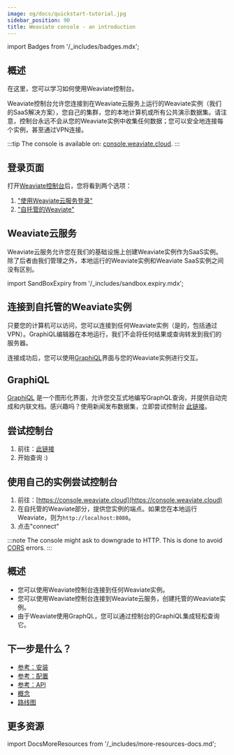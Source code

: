 ```yaml
---
image: og/docs/quickstart-tutorial.jpg
sidebar_position: 90
title: Weaviate console - an introduction
---
```


import Badges from '/_includes/badges.mdx';

<Badges/>

## 概述

在这里，您可以学习如何使用Weaviate控制台。

Weaviate控制台允许您连接到在Weaviate云服务上运行的Weaviate实例（我们的SaaS解决方案），您自己的集群，您的本地计算机或所有公共演示数据集。请注意，控制台永远不会从您的Weaviate实例中收集任何数据；您可以安全地连接每个实例，甚至通过VPN连接。

:::tip
The console is available on: [console.weaviate.cloud](https://console.weaviate.cloud).
:::

## 登录页面

打开[Weaviate控制台](https://console.weaviate.cloud)后，您将看到两个选项：

1. ["使用Weaviate云服务登录"](#weaviate-cloud-services)
2. ["自托管的Weaviate"](#connect-to-a-self-hosted-weaviate)

## Weaviate云服务

Weaviate云服务允许您在我们的基础设施上创建Weaviate实例作为SaaS实例。除了后者由我们管理之外，本地运行的Weaviate实例和Weaviate SaaS实例之间没有区别。

import SandBoxExpiry from '/_includes/sandbox.expiry.mdx';

<SandBoxExpiry/>

## 连接到自托管的Weaviate实例

只要您的计算机可以访问，您可以连接到任何Weaviate实例（是的，包括通过VPN）。GraphiQL编辑器在本地运行，我们不会将任何结果或查询转发到我们的服务器。

连接成功后，您可以使用[GraphiQL](#graphiql)界面与您的Weaviate实例进行交互。

## GraphiQL

[GraphiQL](https://github.com/graphql/graphiql) 是一个图形化界面，允许您交互式地编写GraphQL查询，并提供自动完成和内联文档。感兴趣吗？使用新闻发布数据集，立即尝试控制台 [此链接](https://link.weaviate.io/3ThS9hG)。

## 尝试控制台

1. 前往：[此链接](https://link.weaviate.io/3ThS9hG)
2. 开始查询 :)

## 使用自己的实例尝试控制台

1. 前往：[https://console.weaviate.cloud](https://console.weaviate.cloud)
2. 在自托管的Weaviate部分，提供您实例的端点。如果您在本地运行Weaviate，则为`http://localhost:8080`。
3. 点击"connect"

:::note
The console might ask to downgrade to HTTP. This is done to avoid [CORS](https://developer.mozilla.org/en-US/docs/Web/HTTP/CORS) errors.
:::

## 概述

* 您可以使用Weaviate控制台连接到任何Weaviate实例。
* 您可以使用Weaviate控制台连接到Weaviate云服务，创建托管的Weaviate实例。
* 由于Weaviate使用GraphQL，您可以通过控制台的GraphiQL集成轻松查询它。

## 下一步是什么？

- [参考：安装](../installation/index.md)
- [参考：配置](../configuration/index.md)
- [参考：API](../api/index.md)
- [概念](../concepts/index.md)
- [路线图](../roadmap/index.md)


## 更多资源

import DocsMoreResources from '/_includes/more-resources-docs.md';

<DocsMoreResources />